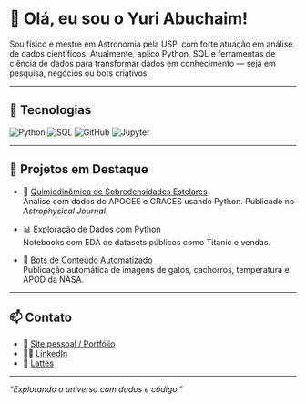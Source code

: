# 👋 Olá, eu sou o Yuri Abuchaim!

Sou físico e mestre em Astronomia pela USP, com forte atuação em análise de dados científicos. Atualmente, aplico Python, SQL e ferramentas de ciência de dados para transformar dados em conhecimento — seja em pesquisa, negócios ou bots criativos.

---

## 🚀 Tecnologias
![Python](https://img.shields.io/badge/Python-3776AB?style=flat&logo=python&logoColor=white)
![SQL](https://img.shields.io/badge/SQL-005C84?style=flat&logo=postgresql&logoColor=white)
![GitHub](https://img.shields.io/badge/GitHub-181717?style=flat&logo=github&logoColor=white)
![Jupyter](https://img.shields.io/badge/Jupyter-F37626?style=flat&logo=Jupyter&logoColor=white)

---

## 💼 Projetos em Destaque

- 🔭 [Quimiodinâmica de Sobredensidades Estelares](https://github.com/rilufi/sobredensidade-triangulum)  
  Análise com dados do APOGEE e GRACES usando Python. Publicado no *Astrophysical Journal*.

- 📊 [Exploração de Dados com Python](https://github.com/rilufi/eda-kaggle-public-data)  
  Notebooks com EDA de datasets públicos como Titanic e vendas.

- 🤖 [Bots de Conteúdo Automatizado](https://github.com/rilufi)  
  Publicação automática de imagens de gatos, cachorros, temperatura e APOD da NASA.

---

## 📫 Contato

- 🔗 [Site pessoal / Portfólio](https://rilufi.github.io)
- 🧑‍💼 [LinkedIn](https://linkedin.com/in/seulinkedin)
- 🧪 [Lattes](http://lattes.cnpq.br/6100327519689283)

---

*“Explorando o universo com dados e código.”*
